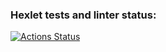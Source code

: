 ### Hexlet tests and linter status:
[![Actions Status](https://github.com/KirillGorobets-LM/layout-designer-project-lvl1/workflows/hexlet-check/badge.svg)](https://github.com/KirillGorobets-LM/layout-designer-project-lvl1/actions)